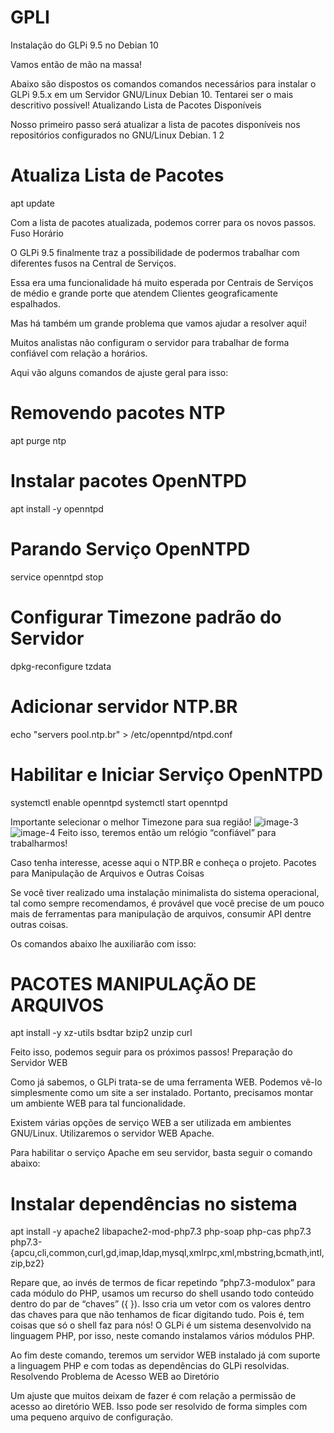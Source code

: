 # GPLI
Instalação do GLPi 9.5 no Debian 10

Vamos então de mão na massa!

Abaixo são dispostos os comandos comandos necessários para instalar o GLPi 9.5.x em um Servidor GNU/Linux Debian 10. Tentarei ser o mais descritivo possível!
Atualizando Lista de Pacotes Disponíveis

Nosso primeiro passo será atualizar a lista de pacotes disponíveis nos repositórios configurados no GNU/Linux Debian.
1
2
	
# Atualiza Lista de Pacotes
apt update

Com a lista de pacotes atualizada, podemos correr para os novos passos.
Fuso Horário

O GLPi 9.5 finalmente traz a possibilidade de podermos trabalhar com diferentes fusos na Central de Serviços.

Essa era uma funcionalidade há muito esperada por Centrais de Serviços de médio e grande porte que atendem Clientes geograficamente espalhados.

Mas há também um grande problema que vamos ajudar a resolver aqui!

Muitos analistas não configuram o servidor para trabalhar de forma confiável com relação a horários.

Aqui vão alguns comandos de ajuste geral para isso:
	
# Removendo pacotes NTP
apt purge ntp
 
# Instalar pacotes OpenNTPD
apt install -y openntpd
 
# Parando Serviço OpenNTPD
service openntpd stop
 
# Configurar Timezone padrão do Servidor
dpkg-reconfigure tzdata
 
 
# Adicionar servidor NTP.BR
echo "servers pool.ntp.br" > /etc/openntpd/ntpd.conf
 
# Habilitar e Iniciar Serviço OpenNTPD
systemctl enable openntpd
systemctl start openntpd

Importante selecionar o melhor Timezone para sua região!
![image-3](https://user-images.githubusercontent.com/33138839/129328625-030106b9-a4e1-43fd-b59b-90f797d61637.png)
![image-4](https://user-images.githubusercontent.com/33138839/129328838-28acda52-f679-4346-bd5c-6d4ccac97cc6.png)
Feito isso, teremos então um relógio “confiável” para trabalharmos!

Caso tenha interesse, acesse aqui o NTP.BR e conheça o projeto.
Pacotes para Manipulação de Arquivos e Outras Coisas

Se você tiver realizado uma instalação minimalista do sistema operacional, tal como sempre recomendamos, é provável que você precise de um pouco mais de ferramentas para manipulação de arquivos, consumir API dentre outras coisas.

Os comandos abaixo lhe auxiliarão com isso:
# PACOTES MANIPULAÇÃO DE ARQUIVOS
apt install -y xz-utils bsdtar bzip2 unzip curl

Feito isso, podemos seguir para os próximos passos!
Preparação do Servidor WEB

Como já sabemos, o GLPi trata-se de uma ferramenta WEB. Podemos vê-lo simplesmente como um site a ser instalado. Portanto, precisamos montar um ambiente WEB para tal funcionalidade.

Existem várias opções de serviço WEB a ser utilizada em ambientes GNU/Linux. Utilizaremos o servidor WEB Apache.

Para habilitar o serviço Apache em seu servidor, basta seguir o comando abaixo:

# Instalar dependências no sistema
apt install -y apache2 libapache2-mod-php7.3 php-soap php-cas php7.3 php7.3-{apcu,cli,common,curl,gd,imap,ldap,mysql,xmlrpc,xml,mbstring,bcmath,intl,zip,bz2}

Repare que, ao invés de termos de ficar repetindo “php7.3-modulox” para cada módulo do PHP, usamos um recurso do shell usando todo conteúdo dentro do par de “chaves” ({ }). Isso cria um vetor com os valores dentro das chaves para que não tenhamos de ficar digitando tudo. Pois é, tem coisas que só o shell faz para nós!
O GLPi é um sistema desenvolvido na linguagem PHP, por isso, neste comando instalamos vários módulos PHP.

Ao fim deste comando, teremos um servidor WEB instalado já com suporte a linguagem PHP e com todas as dependências do GLPi resolvidas.
Resolvendo Problema de Acesso WEB ao Diretório

Um ajuste que muitos deixam de fazer é com relação a permissão de acesso ao diretório WEB. Isso pode ser resolvido de forma simples com uma pequeno arquivo de configuração.
